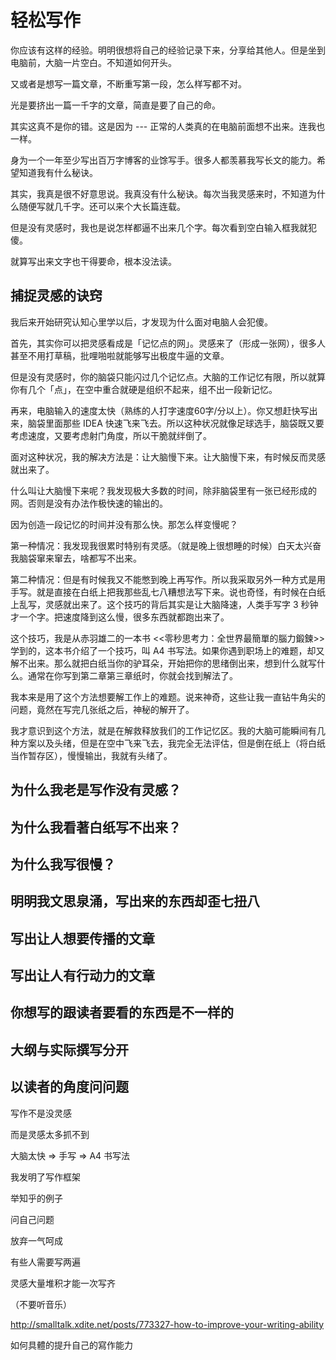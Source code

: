 # 轻松写作

你应该有这样的经验。明明很想将自己的经验记录下来，分享给其他人。但是坐到电脑前，大脑一片空白。不知道如何开头。

又或者是想写一篇文章，不断重写第一段，怎么样写都不对。

光是要挤出一篇一千字的文章，简直是要了自己的命。

其实这真不是你的错。这是因为 --- 正常的人类真的在电脑前面想不出来。连我也一样。

身为一个一年至少写出百万字博客的业馀写手。很多人都羡慕我写长文的能力。希望知道我有什么秘诀。

其实，我真是很不好意思说。我真没有什么秘诀。每次当我灵感来时，不知道为什么随便写就几千字。还可以来个大长篇连载。

但是没有灵感时，我也是说怎样都逼不出来几个字。每次看到空白输入框我就犯傻。

就算写出来文字也干得要命，根本没法读。

## 捕捉灵感的诀窍

我后来开始研究认知心里学以后，才发现为什么面对电脑人会犯傻。

首先，其实你可以把灵感看成是「记忆点的网」。灵感来了（形成一张网），很多人甚至不用打草稿，批哩啪啦就能够写出极度牛逼的文章。

但是没有灵感时，你的脑袋只能闪过几个记忆点。大脑的工作记忆有限，所以就算你有几个「点」，在空中重合就硬是组织不起来，组不出一段新记忆。

再来，电脑输入的速度太快（熟练的人打字速度60字/分以上）。你又想赶快写出来，脑袋里面那些 IDEA 快速飞来飞去。所以这种状况就像足球选手，脑袋既又要考虑速度，又要考虑射门角度，所以干脆就绊倒了。

面对这种状况，我的解决方法是：让大脑慢下来。让大脑慢下来，有时候反而灵感就出来了。

什么叫让大脑慢下来呢？我发现极大多数的时间，除非脑袋里有一张已经形成的网。否则是没有办法作极快速的输出的。

因为创造一段记忆的时间并没有那么快。那怎么样变慢呢？

第一种情况：我发现我很累时特别有灵感。（就是晚上很想睡的时候）白天太兴奋我脑袋窜来窜去，啥都写不出来。

第二种情况：但是有时候我又不能憋到晚上再写作。所以我采取另外一种方式是用手写。就是直接在白纸上把我那些乱七八糟想法写下来。说也奇怪，有时候在白纸上乱写，灵感就出来了。这个技巧的背后其实是让大脑降速，人类手写字 3 秒钟才一个字。把速度降到这么慢，很多东西就都跑出来了。

这个技巧，我是从赤羽雄二的一本书 <<零秒思考力：全世界最簡單的腦力鍛鍊>> 学到的，这本书介绍了一个技巧，叫 A4 书写法。如果你遇到职场上的难题，却又解不出来。那么就把白纸当你的驴耳朵，开始把你的思绪倒出来，想到什么就写什么。通常在你写到第二章第三章纸时，你就会找到解法了。

我本来是用了这个方法想要解工作上的难题。说来神奇，这些让我一直钻牛角尖的问题，竟然在写完几张纸之后，神秘的解开了。

我才意识到这个方法，就是在解救释放我们的工作记忆区。我的大脑可能瞬间有几种方案以及头绪，但是在空中飞来飞去，我完全无法评估，但是倒在纸上（将白纸当作暂存区），慢慢输出，我就有头绪了。


## 为什么我老是写作没有灵感？
## 为什么我看著白纸写不出来？

## 为什么我写很慢？

## 明明我文思泉涌，写出来的东西却歪七扭八
## 写出让人想要传播的文章
## 写出让人有行动力的文章

## 你想写的跟读者要看的东西是不一样的
## 大纲与实际撰写分开
## 以读者的角度问问题

写作不是没灵感

而是灵感太多抓不到

大脑太快 => 手写 => A4 书写法

我发明了写作框架

举知乎的例子

问自己问题

放弃一气呵成

有些人需要写两遍

灵感大量堆积才能一次写齐

（不要听音乐）

http://smalltalk.xdite.net/posts/773327-how-to-improve-your-writing-ability

如何具體的提升自己的寫作能力
